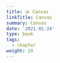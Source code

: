 ```yaml
---
title: 📊 Canvas
linkTitle: Canvas
summary: Canvas
date: '2021-01-24'
type: book
tags:
  - chapter
weight: 20
---
```

